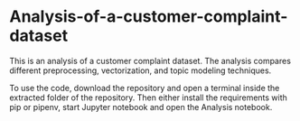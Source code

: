 # Analysis-of-a-customer-complaint-dataset
This is an analysis of a customer complaint dataset. The analysis compares different preprocessing, vectorization, and topic modeling techniques.

To use the code, download the repository and open a terminal inside the extracted folder of the repository. Then either install the requirements with pip or pipenv, start Jupyter notebook and open the Analysis notebook.
